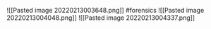 ![[Pasted image 20220213003648.png]]
#forensics 
![[Pasted image 20220213004048.png]]
![[Pasted image 20220213004337.png]]